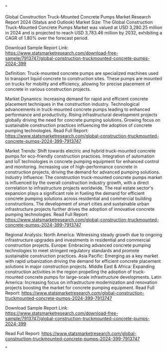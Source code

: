 "

Global Construction Truck-Mounted Concrete Pumps Market Research Report 2024 (Status and Outlook)
Market Size:
The Global Construction Truck-Mounted Concrete Pumps Market was valued at USD 3,280.25 million in 2024 and is projected to reach USD 3,783.46 million by 2032, exhibiting a CAGR of 1.80% over the forecast period.

Download Sample Report Link: https://www.statsmarketresearch.com/download-free-sample/7913747/global-construction-truckmounted-concrete-pumps-2024-399

Definition:
Truck-mounted concrete pumps are specialized machines used to transport liquid concrete to construction sites. These pumps are mounted on trucks for mobility and efficiency, allowing for precise placement of concrete in various construction projects.

Market Dynamics:
Increasing demand for rapid and efficient concrete placement techniques in the construction industry.
Technological advancements in truck-mounted concrete pumps leading to enhanced performance and productivity.
Rising infrastructural development projects globally driving the need for concrete pumping solutions.
Growing focus on sustainable construction practices influencing the adoption of concrete pumping technologies.
Read Full Report: https://www.statsmarketresearch.com/global-construction-truckmounted-concrete-pumps-2024-399-7913747

Market Trends:
Shift towards electric and hybrid truck-mounted concrete pumps for eco-friendly construction practices.
Integration of automation and IoT technologies in concrete pumping equipment for enhanced control and monitoring.
Increasing use of high-performance concrete in construction projects, driving the demand for advanced pumping solutions.
Industry Influence:
The construction truck-mounted concrete pumps market is influenced by the overall construction industry growth, with a direct correlation to infrastructure projects worldwide.
The real estate sector's expansion plays a significant role in fueling the demand for efficient concrete pumping solutions across residential and commercial building constructions.
The development of smart cities and sustainable urban infrastructure projects further drives the adoption of innovative concrete pumping technologies.
Read Full Report: https://www.statsmarketresearch.com/global-construction-truckmounted-concrete-pumps-2024-399-7913747

Regional Analysis:
North America: Witnessing steady growth due to ongoing infrastructure upgrades and investments in residential and commercial construction projects.
Europe: Embracing advanced concrete pumping technologies to meet stringent regulatory standards and promote sustainable construction practices.
Asia Pacific: Emerging as a key market with rapid urbanization driving the demand for efficient concrete placement solutions in major construction projects.
Middle East & Africa: Expanding construction activities in the region propelling the adoption of truck-mounted concrete pumps for large-scale infrastructure developments.
Latin America: Increasing focus on infrastructure modernization and renovation projects boosting the market for concrete pumping equipment.
Read Full Report: https://www.statsmarketresearch.com/global-construction-truckmounted-concrete-pumps-2024-399-7913747

Download Sample Report Link: https://www.statsmarketresearch.com/download-free-sample/7913747/global-construction-truckmounted-concrete-pumps-2024-399

Read Full Report: https://www.statsmarketresearch.com/global-construction-truckmounted-concrete-pumps-2024-399-7913747

"
